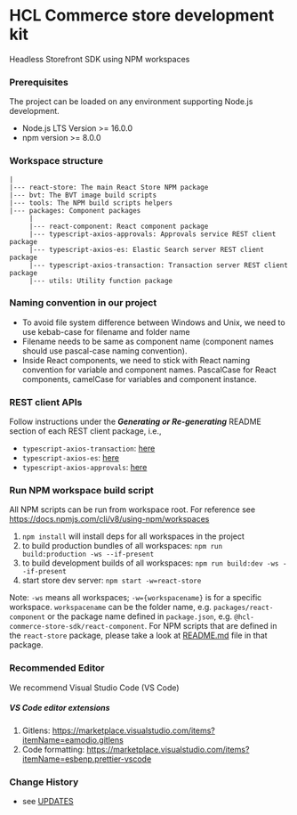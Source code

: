 [//]: # "================================================="
[//]: # "Licensed Materials - Property of HCL Technologies"
[//]: #
[//]: # "HCL Commerce"
[//]: #
[//]: # "(C) Copyright HCL Technologies Limited 2020-2022"
[//]: #
[//]: # "================================================="

# HCL Commerce store development kit 

Headless Storefront SDK using NPM workspaces

### Prerequisites

The project can be loaded on any environment supporting Node.js development.

- Node.js LTS Version >= 16.0.0
- npm version >= 8.0.0

### Workspace structure

    |
    |--- react-store: The main React Store NPM package
    |--- bvt: The BVT image build scripts
    |--- tools: The NPM build scripts helpers
    |--- packages: Component packages
         |
         |--- react-component: React component package
         |--- typescript-axios-approvals: Approvals service REST client package
         |--- typescript-axios-es: Elastic Search server REST client package
         |--- typescript-axios-transaction: Transaction server REST client package
         |--- utils: Utility function package

### Naming convention in our project

- To avoid file system difference between Windows and Unix, we need to use kebab-case for filename and folder name
- Filename needs to be same as component name (component names should use pascal-case naming convention).
- Inside React components, we need to stick with React naming convention for variable and component names. PascalCase for React components, camelCase for variables and component instance.

### REST client APIs

Follow instructions under the **_Generating or Re-generating_** README section of each REST client package, i.e.,

- `typescript-axios-transaction`: [here](./packages/typescript-axios-transaction/README.md#generating-or-re-generating)
- `typescript-axios-es`: [here](./packages/typescript-axios-es/README.md#generating-or-re-generating)
- `typescript-axios-approvals`: [here](./packages/typescript-axios-approvals/README.md#generating-or-re-generating)

### Run NPM workspace build script

All NPM scripts can be run from workspace root. For reference see https://docs.npmjs.com/cli/v8/using-npm/workspaces

1. `npm install` will install deps for all workspaces in the project
2. to build production bundles of all workspaces: `npm run build:production -ws --if-present`
3. to build development builds of all workspaces: `npm run build:dev -ws --if-present`
4. start store dev server: `npm start -w=react-store`

Note: `-ws` means all workspaces; `-w={workspacename}` is for a specific workspace. `workspacename` can be the folder name, e.g. `packages/react-component` or the package name defined in `package.json`, e.g. `@hcl-commerce-store-sdk/react-component`. For NPM scripts that are defined in the `react-store` package, please take a look at [README.md](./react-store/README.md) file in that package.

### Recommended Editor

We recommend Visual Studio Code (VS Code)

##### VS Code editor extensions

1.  Gitlens: https://marketplace.visualstudio.com/items?itemName=eamodio.gitlens
2.  Code formatting: https://marketplace.visualstudio.com/items?itemName=esbenp.prettier-vscode

### Change History

- see [UPDATES](UPDATES.md)
